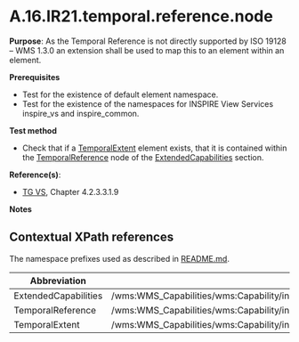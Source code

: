 # A.16.IR21.temporal.reference.node

**Purpose**: As the Temporal Reference is not directly supported by ISO 19128 – WMS 1.3.0 an extension shall be used to map this to an element within an element.

**Prerequisites**

* Test for the existence of default element namespace.
* Test for the existence of the namespaces for INSPIRE View Services inspire_vs and inspire_common.

**Test method**

* Check that if a [TemporalExtent](#TemporalExtent) element exists, that it is contained within the [TemporalReference](#TemporalReference) node of the [ExtendedCapabilities](#ExtendedCapabilities) section.


**Reference(s)**:
* [TG VS](README.md#ref_TG_VS), Chapter 4.2.3.3.1.9

**Notes**

## Contextual XPath references

The namespace prefixes used as described in [README.md](README.md#namespaces).

Abbreviation                                               |  XPath expression
---------------------------------------------------------- | -------------------------------------------------------------------------
ExtendedCapabilities <a name="ExtendedCapabilities"></a> | /wms:WMS_Capabilities/wms:Capability/inspire_vs:ExtendedCapabilities
TemporalReference <a name="TemporalReference"></a> | /wms:WMS_Capabilities/wms:Capability/inspire_vs:ExtendedCapabilities/inspire_common:TemporalReference
TemporalExtent <a name="TemporalExtent"></a> | /wms:WMS_Capabilities/wms:Capability/inspire_vs:ExtendedCapabilities/inspire_common:TemporalReference/inspire_common:TemporalExtent


